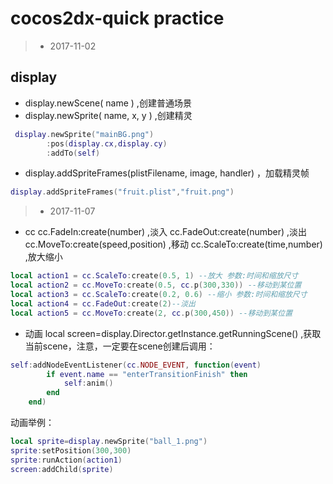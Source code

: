﻿# cocos2dx-quick practice
> * 2017-11-02
## display
-   display.newScene( name ) ,创建普通场景
-   display.newSprite( name, x, y ) ,创建精灵
``` lua
 display.newSprite("mainBG.png")
		:pos(display.cx,display.cy)
		:addTo(self)
```
-   display.addSpriteFrames(plistFilename, image, handler) ，加载精灵帧
``` lua
display.addSpriteFrames("fruit.plist","fruit.png")
```
> * 2017-11-07
-   cc
cc.FadeIn:create(number) ,淡入
cc.FadeOut:create(number) ,淡出
cc.MoveTo:create(speed,position) ,移动
cc.ScaleTo:create(time,number) ,放大缩小
``` lua
local action1 = cc.ScaleTo:create(0.5, 1) --放大 参数:时间和缩放尺寸  
local action2 = cc.MoveTo:create(0.5, cc.p(300,330)) --移动到某位置  
local action3 = cc.ScaleTo:create(0.2, 0.6) --缩小 参数:时间和缩放尺寸  
local action4 = cc.FadeOut:create(2)--淡出  
local action5 = cc.MoveTo:create(2, cc.p(300,450)) --移动到某位置  
```
-  动画
local screen=display.Director.getInstance.getRunningScene() ,获取当前scene，注意，一定要在scene创建后调用：
``` lua
self:addNodeEventListener(cc.NODE_EVENT, function(event)
		if event.name == "enterTransitionFinish" then
			self:anim()
		end
	end)
```
动画举例：
``` lua
local sprite=display.newSprite("ball_1.png")
sprite:setPosition(300,300)
sprite:runAction(action1)
screen:addChild(sprite)
```



